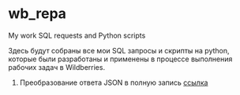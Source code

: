 # wb_repa
My work SQL requests and Python scripts


Здесь будут собраны все мои SQL запросы и скрипты на python, которые были разработаны и применены в процессе выполнения рабочих задач в Wildberries.


1. Преобразование ответа JSON в полную запись [ссылка](https://github.com/bulchuk/wb_repa/blob/main/json_full_query.py)
